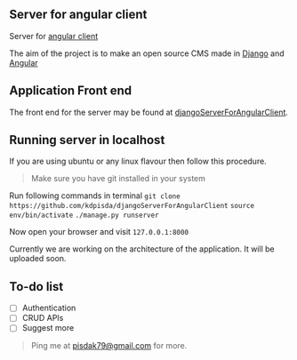 ## Server for angular client

Server for [angular client](https://github.com/kdpisda/angularClientDjango)

The aim of the project is to make an open source CMS made in [Django](https://www.djangoproject.com/) and [Angular](https://angular.io)

## Application Front end

The front end for the server may be found at [djangoServerForAngularClient](https://github.com/kdpisda/djangoServerForAngularClient).

## Running server in localhost

If you are using ubuntu or any linux flavour then follow this procedure.
> Make sure you have git installed in your system

Run following commands in terminal
`git clone https://github.com/kdpisda/djangoServerForAngularClient`
`source env/bin/activate`
`./manage.py runserver`

Now open your browser and visit `127.0.0.1:8000`

Currently we are working on the architecture of the application. It will be uploaded soon.

## To-do list

- [ ] Authentication
- [ ] CRUD APIs
- [ ] Suggest more

> Ping me at pisdak79@gmail.com for more.
